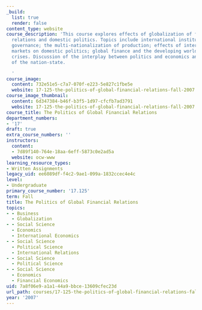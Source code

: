 ```yaml
---
_build:
  list: true
  render: false
content_type: website
course_description: 'This course explores effects of globalization of finance on international
  relations and domestic politics. Topics include international institutions and global
  governance; the multi-nationalization of production; effects of international capital
  markets on domestic politics; global finance and the developing world; and financial
  crises. Discussion of the interplay between politics and economics and the future
  of the nation-state.

  '
course_image:
  content: 732e51e5-c7a7-070f-e223-5e827c1fbe5e
  website: 17-125-the-politics-of-global-financial-relations-fall-2007
course_image_thumbnail:
  content: 6d347384-b46f-b3f5-1d97-cfcfb7ad3791
  website: 17-125-the-politics-of-global-financial-relations-fall-2007
course_title: The Politics of Global Financial Relations
department_numbers:
- '17'
draft: true
extra_course_numbers: ''
instructors:
  content:
  - 7d89f140-764e-18aa-6eff-5873c0e2ad5a
  website: ocw-www
learning_resource_types:
- Written Assignments
legacy_uid: ee6089df-f4c2-9ae1-099a-1832ccec4e4c
level:
- Undergraduate
primary_course_number: '17.125'
term: Fall
title: The Politics of Global Financial Relations
topics:
- - Business
  - Globalization
- - Social Science
  - Economics
  - International Economics
- - Social Science
  - Political Science
  - International Relations
- - Social Science
  - Political Science
- - Social Science
  - Economics
  - Financial Economics
uid: 7a8f06e9-a1a1-44a9-bbce-13609cfec23d
url_path: courses/17-125-the-politics-of-global-financial-relations-fall-2007
year: '2007'
---
```

